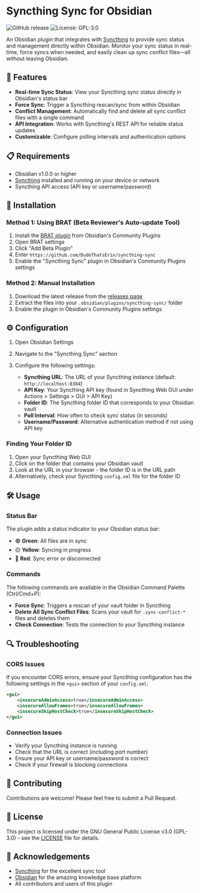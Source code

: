 # Syncthing Sync for Obsidian

![GitHub release](https://img.shields.io/github/v/release/DudeThatsErin/syncthing-sync)
![License: GPL-3.0](https://img.shields.io/badge/License-GPL--3.0-blue.svg)

An Obsidian plugin that integrates with [Syncthing](https://syncthing.net/) to provide sync status and management directly within Obsidian. Monitor your sync status in real-time, force syncs when needed, and easily clean up sync conflict files—all without leaving Obsidian.

## 🌟 Features

- **Real-time Sync Status**: View your Syncthing sync status directly in Obsidian's status bar
- **Force Sync**: Trigger a Syncthing rescan/sync from within Obsidian
- **Conflict Management**: Automatically find and delete all sync conflict files with a single command
- **API Integration**: Works with Syncthing's REST API for reliable status updates
- **Customizable**: Configure polling intervals and authentication options

## 📋 Requirements

- Obsidian v1.0.0 or higher
- [Syncthing](https://syncthing.net/) installed and running on your device or network
- Syncthing API access (API key or username/password)

## 🔧 Installation

### Method 1: Using BRAT (Beta Reviewer's Auto-update Tool)

1. Install the [BRAT plugin](https://github.com/TfTHacker/obsidian42-brat) from Obsidian's Community Plugins
2. Open BRAT settings
3. Click "Add Beta Plugin"
4. Enter `https://github.com/DudeThatsErin/syncthing-sync`
5. Enable the "Syncthing Sync" plugin in Obsidian's Community Plugins settings

### Method 2: Manual Installation

1. Download the latest release from the [releases page](https://github.com/DudeThatsErin/syncthing-sync/releases)
2. Extract the files into your `.obsidian/plugins/syncthing-sync/` folder
3. Enable the plugin in Obsidian's Community Plugins settings

## ⚙️ Configuration

1. Open Obsidian Settings
2. Navigate to the "Syncthing Sync" section
3. Configure the following settings:

   - **Syncthing URL**: The URL of your Syncthing instance (default: `http://localhost:8384`)
   - **API Key**: Your Syncthing API key (found in Syncthing Web GUI under Actions > Settings > GUI > API Key)
   - **Folder ID**: The Syncthing folder ID that corresponds to your Obsidian vault
   - **Poll Interval**: How often to check sync status (in seconds)
   - **Username/Password**: Alternative authentication method if not using API key

### Finding Your Folder ID

1. Open your Syncthing Web GUI
2. Click on the folder that contains your Obsidian vault
3. Look at the URL in your browser - the folder ID is in the URL path
4. Alternatively, check your Syncthing `config.xml` file for the folder ID

## 🛠️ Usage

### Status Bar

The plugin adds a status indicator to your Obsidian status bar:

- 🟢 **Green**: All files are in sync
- 🟡 **Yellow**: Syncing in progress
- 🔴 **Red**: Sync error or disconnected

### Commands

The following commands are available in the Obsidian Command Palette (Ctrl/Cmd+P):

- **Force Sync**: Triggers a rescan of your vault folder in Syncthing
- **Delete All Sync Conflict Files**: Scans your vault for `.sync-conflict-*` files and deletes them
- **Check Connection**: Tests the connection to your Syncthing instance

## 🔍 Troubleshooting

### CORS Issues

If you encounter CORS errors, ensure your Syncthing configuration has the following settings in the `<gui>` section of your `config.xml`:

```xml
<gui>
    <insecureAdminAccess>true</insecureAdminAccess>
    <insecureAllowFrames>true</insecureAllowFrames>
    <insecureSkipHostCheck>true</insecureSkipHostCheck>
</gui>
```

### Connection Issues

- Verify your Syncthing instance is running
- Check that the URL is correct (including port number)
- Ensure your API key or username/password is correct
- Check if your firewall is blocking connections

## 🤝 Contributing

Contributions are welcome! Please feel free to submit a Pull Request.

## 📄 License

This project is licensed under the GNU General Public License v3.0 (GPL-3.0) - see the [LICENSE](LICENSE) file for details.

## 🙏 Acknowledgements

- [Syncthing](https://syncthing.net/) for the excellent sync tool
- [Obsidian](https://obsidian.md/) for the amazing knowledge base platform
- All contributors and users of this plugin

